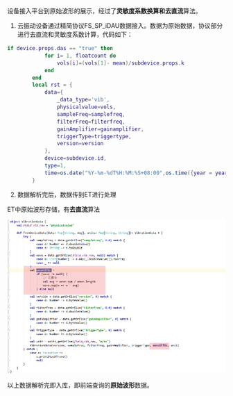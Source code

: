 设备接入平台到原始波形的展示，经过了**灵敏度系数换算和去直流**算法。



1. 云振动设备通过精简协议FS_SP_iDAU数据接入。数据为原始数据，协议部分进行去直流和灵敏度系数计算，代码如下：

```lua
if device.props.das == "true" then
			for i= 1, floatcount do
				vols[i]=(vols[1]- mean)/subdevice.props.k
			end
		end
        local rst = {
            data={
                _data_type='vib',
                physicalvalue=vols,
                sampleFreq=samplefreq,
                filterFreq=filterfreq,
                gainAmplifier=gainamplifier,
                triggerType=triggertype,
                version=version
            },
            device=subdevice.id,
            type=1,
            time=os.date("%Y-%m-%dT%H:%M:%S+08:00",os.time({year = year, month = mon, day =day, hour =hour, min =min, sec = sec}))   
        }
```



2. 数据解析完后，数据传到ET进行处理

ET中原始波形存储，有**去直流**算法

![image-20240119173032041](imgs/振动数据排查/image-20240119173032041.png)

以上数据解析完即入库，即前端查询的**原始波形**数据。